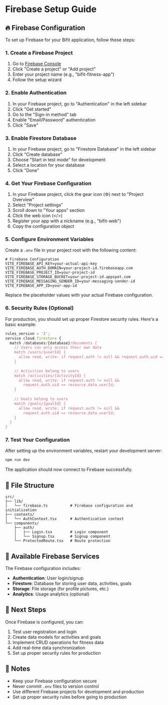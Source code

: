 # Firebase Setup Guide

## 🔥 Firebase Configuration

To set up Firebase for your Bifit application, follow these steps:

### 1. Create a Firebase Project

1. Go to [Firebase Console](https://console.firebase.google.com/)
2. Click "Create a project" or "Add project"
3. Enter your project name (e.g., "bifit-fitness-app")
4. Follow the setup wizard

### 2. Enable Authentication

1. In your Firebase project, go to "Authentication" in the left sidebar
2. Click "Get started"
3. Go to the "Sign-in method" tab
4. Enable "Email/Password" authentication
5. Click "Save"

### 3. Enable Firestore Database

1. In your Firebase project, go to "Firestore Database" in the left sidebar
2. Click "Create database"
3. Choose "Start in test mode" for development
4. Select a location for your database
5. Click "Done"

### 4. Get Your Firebase Configuration

1. In your Firebase project, click the gear icon (⚙️) next to "Project Overview"
2. Select "Project settings"
3. Scroll down to "Your apps" section
4. Click the web icon (</>)
5. Register your app with a nickname (e.g., "bifit-web")
6. Copy the configuration object

### 5. Configure Environment Variables

Create a `.env` file in your project root with the following content:

```env
# Firebase Configuration
VITE_FIREBASE_API_KEY=your-actual-api-key
VITE_FIREBASE_AUTH_DOMAIN=your-project-id.firebaseapp.com
VITE_FIREBASE_PROJECT_ID=your-project-id
VITE_FIREBASE_STORAGE_BUCKET=your-project-id.appspot.com
VITE_FIREBASE_MESSAGING_SENDER_ID=your-messaging-sender-id
VITE_FIREBASE_APP_ID=your-app-id
```

Replace the placeholder values with your actual Firebase configuration.

### 6. Security Rules (Optional)

For production, you should set up proper Firestore security rules. Here's a basic example:

```javascript
rules_version = '2';
service cloud.firestore {
  match /databases/{database}/documents {
    // Users can only access their own data
    match /users/{userId} {
      allow read, write: if request.auth != null && request.auth.uid == userId;
    }
    
    // Activities belong to users
    match /activities/{activityId} {
      allow read, write: if request.auth != null && 
        request.auth.uid == resource.data.userId;
    }
    
    // Goals belong to users
    match /goals/{goalId} {
      allow read, write: if request.auth != null && 
        request.auth.uid == resource.data.userId;
    }
  }
}
```

### 7. Test Your Configuration

After setting up the environment variables, restart your development server:

```bash
npm run dev
```

The application should now connect to Firebase successfully.

## 📁 File Structure

```
src/
├── lib/
│   └── firebase.ts          # Firebase configuration and initialization
├── contexts/
│   └── AuthContext.tsx      # Authentication context
└── components/
    ├── auth/
    │   ├── Login.tsx        # Login component
    │   └── Signup.tsx       # Signup component
    └── ProtectedRoute.tsx   # Route protection
```

## 🔧 Available Firebase Services

The Firebase configuration includes:

- **Authentication**: User login/signup
- **Firestore**: Database for storing user data, activities, goals
- **Storage**: File storage (for profile pictures, etc.)
- **Analytics**: Usage analytics (optional)

## 🚀 Next Steps

Once Firebase is configured, you can:

1. Test user registration and login
2. Create data models for activities and goals
3. Implement CRUD operations for fitness data
4. Add real-time data synchronization
5. Set up proper security rules for production

## 📝 Notes

- Keep your Firebase configuration secure
- Never commit `.env` files to version control
- Use different Firebase projects for development and production
- Set up proper security rules before going to production 